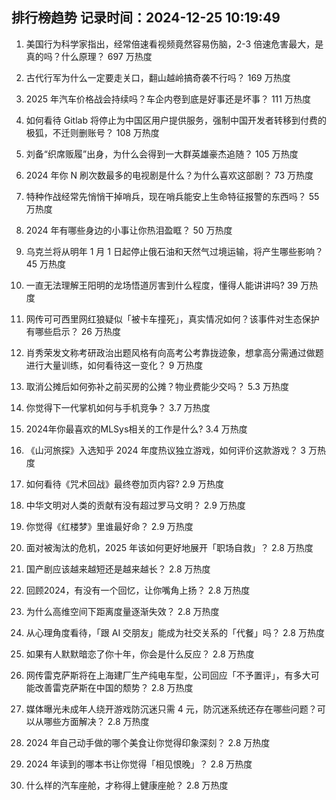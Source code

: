 
## 排行榜趋势 记录时间：2024-12-25 10:19:49
  
  1. 美国行为科学家指出，经常倍速看视频竟然容易伤脑，2-3 倍速危害最大，是真的吗？什么原理？ 697 万热度
    
  2. 古代行军为什么一定要走关口，翻山越岭搞奇袭不行吗？ 169 万热度
    
  3. 2025 年汽车价格战会持续吗？车企内卷到底是好事还是坏事？ 111 万热度
    
  4. 如何看待 Gitlab 将停止为中国区用户提供服务，强制中国开发者转移到付费的极狐，不迁则删账号？ 108 万热度
    
  5. 刘备“织席贩履”出身，为什么会得到一大群英雄豪杰追随？ 105 万热度
    
  6. 2024 年你 N 刷次数最多的电视剧是什么？为什么喜欢这部剧？ 73 万热度
    
  7. 特种作战经常先悄悄干掉哨兵，现在哨兵能安上生命特征报警的东西吗？ 55 万热度
    
  8. 2024 年有哪些身边的小事让你热泪盈眶？ 50 万热度
    
  9. 乌克兰将从明年 1 月 1 日起停止俄石油和天然气过境运输，将产生哪些影响？ 45 万热度
    
  10. 一直无法理解王阳明的龙场悟道厉害到什么程度，懂得人能讲讲吗? 39 万热度
    
  11. 网传可可西里网红狼疑似「被卡车撞死」，真实情况如何？该事件对生态保护有哪些启示？ 26 万热度
    
  12. 肖秀荣发文称考研政治出题风格有向高考公考靠拢迹象，想拿高分需通过做题进行大量训练，如何看待这一变化？ 9 万热度
    
  13. 取消公摊后如何弥补之前买房的公摊？物业费能少交吗？ 5.3 万热度
    
  14. 你觉得下一代掌机如何与手机竞争？ 3.7 万热度
    
  15. 2024年你最喜欢的MLSys相关的工作是什么? 3.4 万热度
    
  16. 《山河旅探》入选知乎 2024 年度热议独立游戏，如何评价这款游戏？ 3 万热度
    
  17. 如何看待《咒术回战》最终卷加页内容? 2.9 万热度
    
  18. 中华文明对人类的贡献有没有超过罗马文明？ 2.9 万热度
    
  19. 你觉得《红楼梦》里谁最好命？ 2.9 万热度
    
  20. 面对被淘汰的危机，2025 年该如何更好地展开「职场自救」？ 2.8 万热度
    
  21. 国产剧应该越来越短还是越来越长？ 2.8 万热度
    
  22. 回顾2024，有没有一个回忆，让你嘴角上扬？ 2.8 万热度
    
  23. 为什么高维空间下距离度量逐渐失效？ 2.8 万热度
    
  24. 从心理角度看待，「跟 AI 交朋友」能成为社交关系的「代餐」吗？ 2.8 万热度
    
  25. 如果有人默默暗恋了你十年，你会是什么反应？ 2.8 万热度
    
  26. 网传雷克萨斯将在上海建厂生产纯电车型，公司回应「不予置评」，有多大可能改善雷克萨斯在中国的颓势？ 2.8 万热度
    
  27. 媒体曝光未成年人绕开游戏防沉迷只需 4 元，防沉迷系统还存在哪些问题？可以从哪些方面解决？ 2.8 万热度
    
  28. 2024 年自己动手做的哪个美食让你觉得印象深刻？ 2.8 万热度
    
  29. 2024 年读到的哪本书让你觉得「相见恨晚」？ 2.8 万热度
    
  30. 什么样的汽车座舱，才称得上健康座舱？ 2.8 万热度
    